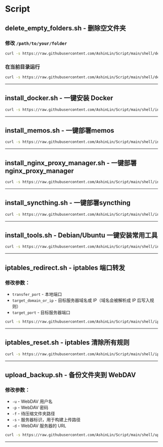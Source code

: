 # Script

## delete_empty_folders.sh - 删除空文件夹 

### 修改 `/path/to/your/folder` 
```bash
curl -s https://raw.githubusercontent.com/AshinLin/Script/main/shell/delete_empty_folders.sh | bash -s /path/to/your/folder
```

### 在当前目录运行
```bash
curl -s https://raw.githubusercontent.com/AshinLin/Script/main/shell/delete_empty_folders.sh | bash -s .
```

---

## install_docker.sh - 一键安装 Docker
```bash
curl -s https://raw.githubusercontent.com/AshinLin/Script/main/shell/install_docker.sh | bash
```
---

## install_memos.sh - 一键部署memos
```bash
curl -s https://raw.githubusercontent.com/AshinLin/Script/main/shell/install_memos.sh | bash
```

---

## install_nginx_proxy_manager.sh - 一键部署nginx_proxy_manager
```bash
curl -s https://raw.githubusercontent.com/AshinLin/Script/main/shell/install_nginx_proxy_manager.sh | bash
```

---

## install_syncthing.sh - 一键部署syncthing
```bash
curl -s https://raw.githubusercontent.com/AshinLin/Script/main/shell/install_syncthing.sh | bash
```

---

## install_tools.sh - Debian/Ubuntu 一键安装常用工具
```bash
curl -s https://raw.githubusercontent.com/AshinLin/Script/main/shell/install_tools.sh | bash
```

---

## iptables_redirect.sh - iptables 端口转发

### 修改参数：
- `transfer_port` - 本地端口
- `target_domain_or_ip` - 目标服务器域名或 IP（域名会被解析成 IP 后写入规则）
- `target_port` - 目标服务器端口

```bash
curl -s https://raw.githubusercontent.com/AshinLin/Script/main/shell/iptables_redirect.sh | bash -s <transfer_port> <target_domain_or_ip> <target_port>
```
---

## iptables_reset.sh - iptables 清除所有规则

```bash
curl -s https://raw.githubusercontent.com/AshinLin/Script/main/shell/iptables_reset.sh | bash 
```
---

## upload_backup.sh - 备份文件夹到 WebDAV

### 修改参数：
- `-u` - WebDAV 用户名
- `-p` - WebDAV 密码
- `-f` - 待压缩文件夹路径
- `-s` - 服务器标识，用于构建上传路径
- `-d` - WebDAV 服务器的 URL

```bash
curl -s https://raw.githubusercontent.com/AshinLin/Script/main/shell/upload_backup.sh | bash -s -- -u your_username -p your_password -s your_server_id -d https://dav.com/dav -f /path/to/folder
```

---